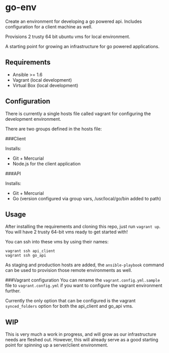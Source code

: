 go-env
======
Create an environment for developing a go powered api. Includes configuration for a client machine as well.

Provisions 2 trusty 64 bit ubuntu vms for local environment.

A starting point for growing an infrastructure for go powered applications.

Requirements
------------
* Ansible >= 1.6
* Vagrant (local development)
* Virtual Box (local development)

Configuration
-------------
There is currently a single hosts file called vagrant for configuring the development environment.

There are two groups defined in the hosts file:

###Client

Installs:

* Git + Mercurial
* Node.js for the client application

###API

Installs:

* Git + Mercurial
* Go (version configured via group vars, /usr/local/go/bin added to path)

Usage
-----
After installing the requirements and cloning this repo, just run `vagrant up`. You will have 2 trusty 64-bit vms ready to get started with!

You can ssh into these vms by using their names:

```
vagrant ssh api_client
vagrant ssh go_api
```

As staging and production hosts are added, the `ansible-playbook` command can be used to provision those remote environments as well.

###Vagrant configuration
You can rename the `vagrant.config.yml.sample` file to `vagrant.config.yml` if you want to configure the vagrant environment further. 

Currently the only option that can be configured is the vagrant `synced_folders` option for both the api_client and go_api vms.

WIP
---
This is very much a work in progress, and will grow as our infrastructure needs are fleshed out. However, this will already serve as a good starting point for spinning up a server/client environment.

